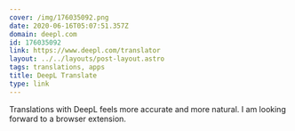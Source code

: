 ```yaml
---
cover: /img/176035092.png
date: 2020-06-16T05:07:51.357Z
domain: deepl.com
id: 176035092
link: https://www.deepl.com/translator
layout: ../../layouts/post-layout.astro
tags: translations, apps
title: DeepL Translate
type: link
---
```


Translations with DeepL feels more accurate and more natural. I am looking forward to a browser extension.
